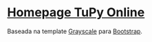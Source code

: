 # [Homepage TuPy Online](https://gVirtu.github.io/TuPyOnline)

Baseada na template [Grayscale](http://startbootstrap.com/template-overviews/grayscale/) para [Bootstrap](http://getbootstrap.com/).
